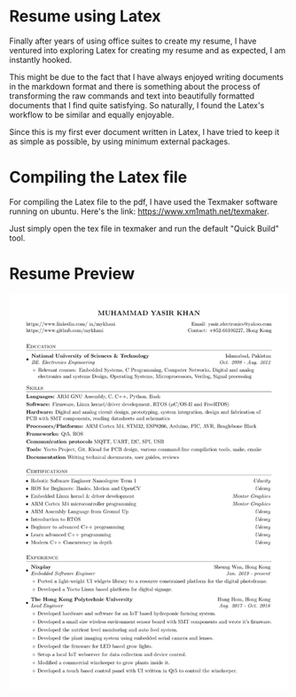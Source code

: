 # Resume using Latex
Finally after years of using office suites to create my resume, I have ventured
into exploring Latex for creating my resume and as expected, I am instantly
hooked. 

This might be due to the fact that I have always enjoyed writing documents in the 
markdown format and there is something about the process of transforming the raw commands
and text into beautifully formatted documents that I find quite satisfying. So
naturally, I found the Latex's workflow to be similar and equally enjoyable.

Since this is my first ever document written in Latex, I have tried to keep it as
simple as possible, by using minimum external packages.

# Compiling the Latex file
For compiling the Latex file to the pdf, I have used the Texmaker software running
on ubuntu. Here's the link: https://www.xm1math.net/texmaker.

Just simply open the tex file in texmaker and run the default "Quick Build" tool.

# Resume Preview
![Resume Preview](/resume_preview.png)  
